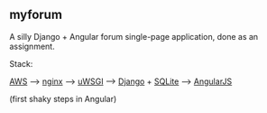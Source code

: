 ## myforum

A silly Django + Angular forum single-page application, done as an assignment.

Stack:

[AWS](http://aws.amazon.com/) --> [nginx](http://nginx.org/en/) --> [uWSGI](https://uwsgi-docs.readthedocs.org/en/latest/) --> [Django](https://www.djangoproject.com/) + [SQLite](https://www.sqlite.org/) --> [AngularJS](https://angularjs.org/)

(first shaky steps in Angular)
